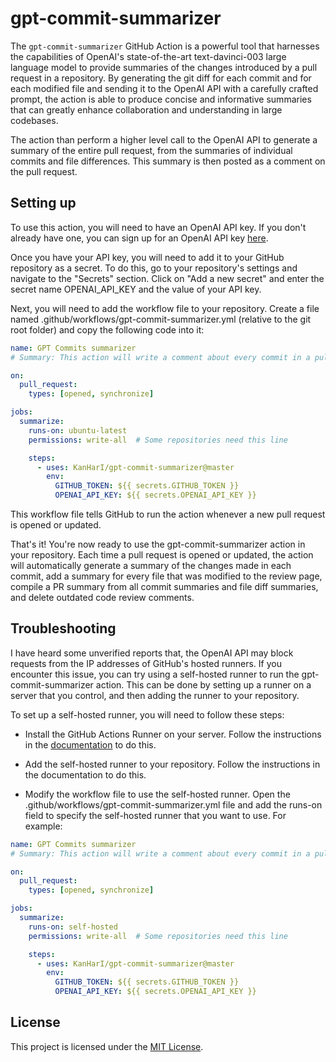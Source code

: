 # gpt-commit-summarizer
The `gpt-commit-summarizer` GitHub Action is a powerful tool
that harnesses the capabilities of OpenAI's state-of-the-art
text-davinci-003 large language model to provide summaries of the
changes introduced by a pull request in a repository. By generating
the git diff for each commit and for each modified file and sending
it to the OpenAI API with a carefully crafted prompt, the action is
able to produce concise and informative summaries that can greatly 
enhance collaboration and understanding in large codebases.

The action than perform a higher level call to the OpenAI API to
generate a summary of the entire pull request, from the summaries
of individual commits and file differences. This summary is
then posted as a comment on the pull request.

## Setting up
To use this action, you will need to have an OpenAI API key.
If you don't already have one, you can sign up for an OpenAI API
key [here](https://beta.openai.com/docs/quickstart).

Once you have your API key, you will need to add it to your GitHub
repository as a secret. To do this, go to your repository's settings
and navigate to the "Secrets" section. Click on "Add a new secret"
and enter the secret name OPENAI_API_KEY and the value of your API key.

Next, you will need to add the workflow file to your repository.
Create a file named .github/workflows/gpt-commit-summarizer.yml (relative
to the git root folder) and copy the following code into it:
```yaml
name: GPT Commits summarizer
# Summary: This action will write a comment about every commit in a pull request, as well as generate a summary for every file that was modified and add it to the review page, compile a PR summary from all commit summaries and file diff summaries, and delete outdated code review comments

on:
  pull_request:
    types: [opened, synchronize]

jobs:
  summarize:
    runs-on: ubuntu-latest
    permissions: write-all  # Some repositories need this line

    steps:
      - uses: KanHarI/gpt-commit-summarizer@master
        env:
          GITHUB_TOKEN: ${{ secrets.GITHUB_TOKEN }}
          OPENAI_API_KEY: ${{ secrets.OPENAI_API_KEY }}
```
This workflow file tells GitHub to run the action whenever a new pull
request is opened or updated.

That's it! You're now ready to use the gpt-commit-summarizer action
in your repository. Each time a pull request is opened or updated,
the action will automatically generate a summary of the changes made
in each commit, add a summary for every file that was modified to the review page, compile a PR summary from all commit summaries and file diff summaries, and delete outdated code review comments.

## Troubleshooting
I have heard some unverified reports that, the OpenAI API may block
requests from the IP addresses of GitHub's hosted runners. If you
encounter this issue, you can try using a self-hosted runner to run
the gpt-commit-summarizer action. This can be done by setting up a
runner on a server that you control, and then adding the runner to
your repository.

To set up a self-hosted runner, you will need to follow these steps:

* Install the GitHub Actions Runner on your server. Follow the instructions in the [documentation](https://docs.github.com/en/actions/hosting-your-own-runners/adding-self-hosted-runners) to do this.

* Add the self-hosted runner to your repository. Follow the instructions in the documentation to do this.

* Modify the workflow file to use the self-hosted runner. Open the .github/workflows/gpt-commit-summarizer.yml file and add the runs-on field to specify the self-hosted runner that you want to use. For example:
```yaml
name: GPT Commits summarizer
# Summary: This action will write a comment about every commit in a pull request, as well as generate a summary for every file that was modified and add it to the review page, compile a PR summary from all commit summaries and file diff summaries, and delete outdated code review comments

on:
  pull_request:
    types: [opened, synchronize]

jobs:
  summarize:
    runs-on: self-hosted
    permissions: write-all  # Some repositories need this line

    steps:
      - uses: KanHarI/gpt-commit-summarizer@master
        env:
          GITHUB_TOKEN: ${{ secrets.GITHUB_TOKEN }}
          OPENAI_API_KEY: ${{ secrets.OPENAI_API_KEY }}
```


## License
This project is licensed under the [MIT License](./LICENSE).
